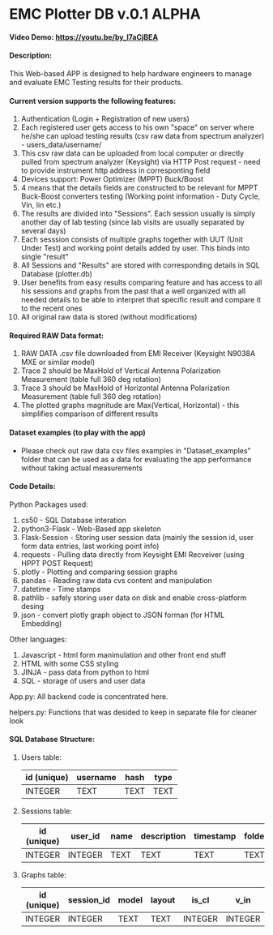 # EMC Plotter DB v.0.1 ALPHA
#### Video Demo: https://youtu.be/by_l7aCjBEA
#### Description:
This Web-based APP is designed to help hardware engineers to manage and evaluate EMC Testing results for their products. 


#### Current version supports the following features:
1. Authentication (Login + Registration of new users)
2. Each registered user gets access to his own "space" on server where he/she can upload testing results (csv raw data from spectrum analyzer) - users_data/username/
3. This csv raw data can be uploaded from local computer or directly pulled from spectrum analyzer (Keysight) via HTTP Post request - need to provide instrument http address in corresponting field
4. Devices support: Power Optimizer (MPPT) Buck/Boost
5. 4 means that the details fields are constructed to be relevant for MPPT Buck-Boost converters testing (Working point information - Duty Cycle, Vin, Iin etc.)
5. The results are divided into "Sessions". Each session usually is simply another day of lab testing (since lab visits are usually separated by several days)
6. Each sesssion consists of multiple graphs together with UUT (Unit Under Test) and working point details added by user. This binds into single "result"
7. All Sessions and "Results" are stored with corresponding details in SQL Database (plotter.db) 
8. User benefits from easy results comparing feature and has access to all his sessions and graphs from the past that a well organized with all needed details to be able to interpret that specific result and compare it to the recent ones
9. All original raw data is stored (without modifications)


#### Required RAW Data format:
1. RAW DATA .csv file downloaded from EMI Receiver (Keysight N9038A MXE or similar model)
2. Trace 2 should be MaxHold of Vertical Antenna Polarization Measurement (table full 360 deg rotation)
3. Trace 3 should be MaxHold of Horizontal Antenna Polarization Measurement (table full 360 deg rotation)
4. The plotted graphs magnitude are Max(Vertical, Horizontal) - this simplifies comparison of different results

#### Dataset examples (to play with the app)
 - Please check out raw data csv files examples in "Dataset_examples" folder that can be used as a data for evaluating the app performance without taking actual measurements

#### Code Details:
Python Packages used:
1. cs50 - SQL Database interation
2. python3-Flask - Web-Based app skeleton
3. Flask-Session - Storing user session data (mainly the session id, user form data entries, last working point info)
4. requests - Pulling data directly from Keysight EMI Recveiver (using HPPT POST Request)
5. plotly - Plotting and comparing session graphs
6. pandas - Reading raw data cvs content and manipulation
7. datetime - Time stamps
8. pathlib - safely storing user data on disk and enable cross-platform desing
9. json - convert plotly graph object to JSON forman (for HTML Embedding)

Other languages:
1. Javascript - html form manimulation and other front end stuff
2. HTML with some CSS styling
3. JINJA - pass data from python to html
4. SQL - storage of users and user data

App.py:
    All backend code is concentrated here. 

helpers.py:
    Functions that was desided to keep in separate file for cleaner look

#### SQL Database Structure:
1. Users table:

    | id (unique) | username | hash | type |
    | ---         | ---      | ---  | ---  |
    | INTEGER     | TEXT     | TEXT | TEXT |

2. Sessions table:
    
    | id (unique) | user_id | name | description | timestamp | folder |
    | ---         | ---     | ---  | ---         | ---       | ---    |
    | INTEGER     | INTEGER | TEXT | TEXT        | TEXT      | TEXT   |
 

3. Graphs table:
    
    | id (unique) | session_id | model | layout | is_cl   | v_in    | v_out   | i_in  | i_load | dc    | power   | mode | comment | filename | timestamp | is_final |
    |     ---     | ---        | ---   | ---    | ---     | ---     | ---     | ---   | ---    | ---   | ---     | ---  | ---     | ---      | ---       | --- |
    | INTEGER     | INTEGER    | TEXT  | TEXT   | INTEGER | INTEGER | INTEGER | FLOAT | FLOAT  | FLOAT | INTEGER | TEXT | TEXT    | TEXT     |           | INTEGER  |



